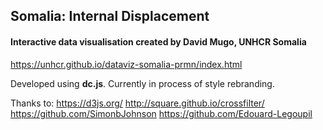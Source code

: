 ## Somalia: Internal Displacement 
#### Interactive data visualisation created by David Mugo, UNHCR Somalia

https://unhcr.github.io/dataviz-somalia-prmn/index.html

Developed using **dc.js**. Currently in process of style rebranding. 

Thanks to:
https://d3js.org/
http://square.github.io/crossfilter/
https://github.com/SimonbJohnson
https://github.com/Edouard-Legoupil


